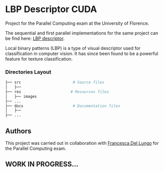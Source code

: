 # LBP Descriptor CUDA
Project for the Parallel Computing exam at the University of Florence.

The sequential and first parallel implementations for the same project can be find here: [LBP descriptor](https://github.com/matpetrone/LBP_Descriptor).

Local binary patterns (LBP) is a type of visual descriptor used for classification in computer vision. It has since been found to be a powerful feature for texture classification.

### Directories Layout

```bash
├── src                       # Source files
│   ├── 
├── res                      # Resources files
│   ├── images
├── ...
├── docs                      # Documentation files
│   ├── 
├── ...
```

## Authors
This project was carried out in collaboration with [Francesca Del Lungo](https://github.com/francidellungo) for the Parallel Computing exam.

## WORK IN PROGRESS...
